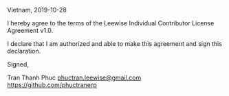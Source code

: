 Vietnam, 2019-10-28

I hereby agree to the terms of the Leewise Individual Contributor License
Agreement v1.0.

I declare that I am authorized and able to make this agreement and sign this
declaration.

Signed,

Tran Thanh Phuc phuctran.leewise@gmail.com https://github.com/phuctranerp
